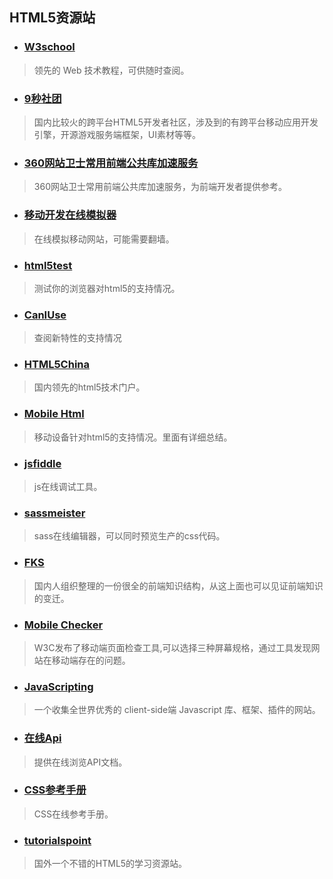 ## HTML5资源站
* ### [W3school](http://w3school.com.cn/)
> 领先的 Web 技术教程，可供随时查阅。

* ### [9秒社团](http://www.9miao.com/forum.php)
> 国内比较火的跨平台HTML5开发者社区，涉及到的有跨平台移动应用开发引擎，开源游戏服务端框架，UI素材等等。

* ### [360网站卫士常用前端公共库加速服务](http://libs.useso.com/js.php)
> 360网站卫士常用前端公共库加速服务，为前端开发者提供参考。

* ### [移动开发在线模拟器](http://emulator.mobilewebsitesubmit.com/)
> 在线模拟移动网站，可能需要翻墙。

* ### [html5test](http://html5test.com/)
> 测试你的浏览器对html5的支持情况。

* ### [CanIUse](http://caniuse.com/)
> 查阅新特性的支持情况

* ### [HTML5China](http://www.html5china.com/)
> 国内领先的html5技术门户。

* ### [Mobile Html](http://mobilehtml5.org/)
> 移动设备针对html5的支持情况。里面有详细总结。

* ### [jsfiddle](http://jsfiddle.net/)
> js在线调试工具。

* ### [sassmeister](http://sassmeister.com/)
> sass在线编辑器，可以同时预览生产的css代码。

* ### [FKS](http://html5ify.com/fks/)
> 国内人组织整理的一份很全的前端知识结构，从这上面也可以见证前端知识的变迁。

* ### [Mobile Checker](http://validator.w3.org/mobile-alpha/)
> W3C发布了移动端页面检查工具,可以选择三种屏幕规格，通过工具发现网站在移动端存在的问题。

* ### [JavaScripting](https://www.javascripting.com/)
> 一个收集全世界优秀的 client-side端 Javascript 库、框架、插件的网站。

* ### [在线Api](http://devdocs.io/)
> 提供在线浏览API文档。

* ### [CSS参考手册](http://css.doyoe.com/)
> CSS在线参考手册。

* ### [tutorialspoint](http://www.tutorialspoint.com/html5/)
> 国外一个不错的HTML5的学习资源站。

